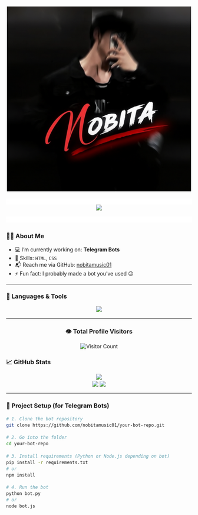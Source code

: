 <!-- Nobita's GitHub Profile README -->
<p align="center">
  <img src="https://github.com/nobitamusic01/nobitamusic01/raw/main/file_00000000233461f9a737ffa1ec09c591.png" width="500" alt="My Photo"/>
</p>

<p align="center">
  <img src=https://github.com/nobitamusic01/nobitamusic01/blob/6bb340f81a8fa7673dc0b7d9de4faed26950cfae/212284100-561aa473-3905-4a80-b561-0d28506553ee.gif

<p align="center">
  <img src="https://readme-typing-svg.herokuapp.com?font=Fira+Code&duration=3000&pause=500&color=00F7FF&center=true&vCenter=true&width=435&lines=Hey+There!+👋;I'm+Nobita;Web+Developer+%7C+Telegram+Bot+Maker" />
</p>

<p align="center">
  <img src=https://github.com/nobitamusic01/nobitamusic01/blob/6bb340f81a8fa7673dc0b7d9de4faed26950cfae/212284100-561aa473-3905-4a80-b561-0d28506553ee.gif

---

### 🙋‍♂️ About Me

- 💻 I’m currently working on: **Telegram Bots**
- 🎯 Skills: `HTML`, `CSS`
- 📬 Reach me via GitHub: [nobitamusic01](https://github.com/nobitamusic01)
- ⚡ Fun fact: I probably made a bot you’ve used 😉

---

### 🧰 Languages & Tools

<p align="center">
  <img src="https://skillicons.dev/icons?i=html,css,github,vscode" />
</p>

---
<h3 align="center">👁️ Total Profile Visitors</h3>

<p align="center">
  <img src="https://profile-counter.glitch.me/nobitamusic01/count.svg" alt="Visitor Count"/>
</p>

### 📈 GitHub Stats

<p align="center">
  <img src="https://github-readme-streak-stats.herokuapp.com?user=nobitamusic01&theme=tokyonight&hide_border=true" />
  <br/>
  <img src="https://github-readme-stats.vercel.app/api?username=nobitamusic01&show_icons=true&theme=tokyonight&hide_border=true" width="400"/>
  <img src="https://github-readme-stats.vercel.app/api/top-langs/?username=nobitamusic01&layout=compact&theme=tokyonight&hide_border=true" width="300"/>
</p>

---

### 🚀 Project Setup (for Telegram Bots)

```bash
# 1. Clone the bot repository
git clone https://github.com/nobitamusic01/your-bot-repo.git

# 2. Go into the folder
cd your-bot-repo

# 3. Install requirements (Python or Node.js depending on bot)
pip install -r requirements.txt
# or
npm install

# 4. Run the bot
python bot.py
# or
node bot.js
